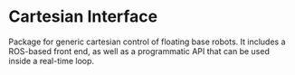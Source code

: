 # Cartesian Interface
Package for generic cartesian control of floating base robots.
It includes a ROS-based front end, as well as a programmatic API
that can be used inside a real-time loop.
